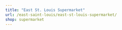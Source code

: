 ```yaml
---
title: "East St. Louis Supermarket"
url: /east-saint-louis/east-st-louis-supermarket/
shop: supermarket
---
```

